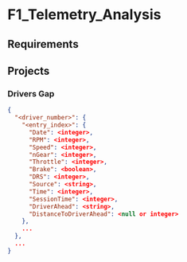 # F1_Telemetry_Analysis

## Requirements

## Projects
### Drivers Gap

```json
{
  "<driver_number>": {
    "<entry_index>": {
      "Date": <integer>,
      "RPM": <integer>,
      "Speed": <integer>,
      "nGear": <integer>,
      "Throttle": <integer>,
      "Brake": <boolean>,
      "DRS": <integer>,
      "Source": <string>,
      "Time": <integer>,
      "SessionTime": <integer>,
      "DriverAhead": <string>,
      "DistanceToDriverAhead": <null or integer>
    },
    ...
  },
  ...
}
```